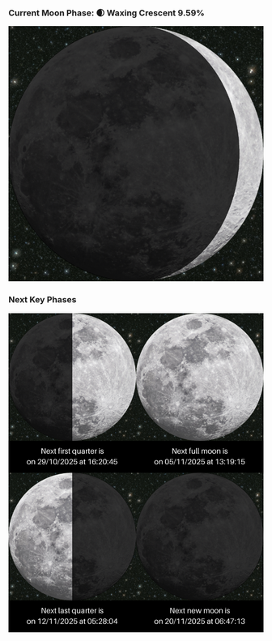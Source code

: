 ### Current Moon Phase: 🌒 Waxing Crescent 9.59%
![Moon Phase](moonphase.png)
### Next Key Phases
![Gallery](gallery.png)
